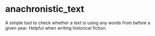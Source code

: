 # anachronistic_text
A simple tool to check whether a text is using any words from before a given year. Helpful when writing historical fiction.

